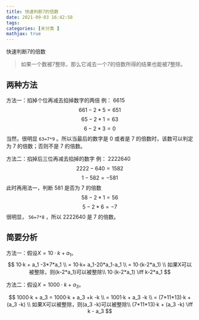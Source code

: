 ```yaml
---
title: 快速判断7的倍数
date: 2021-09-03 16:42:58
tags: 
categories: [未分类 ]
mathjax: true
---
```



快速判断7的倍数
> 如果一个数被7整除，那么它减去一个7的倍数所得的结果也能被7整除。
<!-- more -->

## 两种方法
方法一：掐掉个位再减去掐掉数字的两倍
例： 6615
$$661 - 2 * 5 = 651$$
$$65 - 2 * 1 = 63$$
$$6 - 2 * 3 = 0$$
当然，很明显 `63=7*9` 。所以当最后的数字是 0 或者是 7 的倍数时，该数可以判定为 7 的倍数；否则不是 7 的倍数。

方法二：掐掉后三位再减去掐掉的数字
例： 2222640
$$2222 - 640 = 1582$$
$$1 - 582 = -581$$
此时再用法一，判断 581 是否为 7 的倍数
$$58 - 2 * 1 = 56$$
$$5 - 2 * 6 = -7$$
很明显， `56=7*8` ，所以 2222640 是 7 的倍数。


## 简要分析

方法一：假设$X=10·k + a_1$。
$$
10·k + a_1 -3*7*a_1 \\
= 10·k+ a_1-20*a_1-a_1 \\
= 10·(k-2*a_1) \\
如果X可以被整除，则(k-2*a_1)可以被整除\\
10·(k-2*a_1) \iff k-2*a_1
$$

方法二：假设$X=1000·k + a_3$。

$$
1000·k + a_3 = 1000·k + a_3 +k -k \\
= 1001·k + a_3 -k \\
= (7*11*13)·k + (a_3 -k) \\
如果X可以被整除，则(a_3 -k)可以被整除\\
(7*11*13)·k + (a_3 -k) \iff k - a_3
$$

